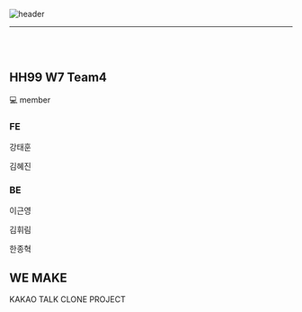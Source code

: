 ![header](https://capsule-render.vercel.app/api?type=waving&color=FFEB33&height=300&section=header&text=kakao%20talk&fontSize=90)

<hr>

<br>

<br>

## HH99 W7 Team4

💻 member

### FE

강태훈

김혜진

### BE

이근영

김휘림

한종혁


## WE MAKE

KAKAO TALK CLONE PROJECT

